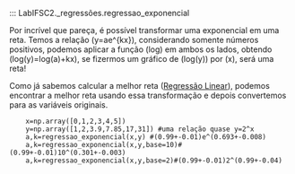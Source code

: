 ::: LabIFSC2._regressões.regressao_exponencial


Por incrível que pareça, é possível transformar uma exponencial em uma reta. Temos a relação \(y=ae^{kx}\), considerando somente números positivos, podemos aplicar a função \(log\) em ambos os lados, obtendo \(log(y)=log(a)+kx\), se fizermos um gráfico de \(log(y)\) por \(x\), será uma reta!

Como já sabemos calcular a melhor reta ([Regressão Linear](linear.md)), podemos encontrar a melhor reta usando essa transformação e depois convertemos para as variáveis originais.


```{.py3 title="Exemplo Exponencial"}
    x=np.array([0,1,2,3,4,5])
    y=np.array([1,2,3.9,7.85,17,31]) #uma relação quase y=2^x
    a,k=regressao_exponencial(x,y) #(0.99+-0.01)e^(0.693+-0.008)
    a,k=regressao_exponencial(x,y,base=10)#(0.99+-0.01)10^(0.301+-0.003)
    a,k=regressao_exponencial(x,y,base=2)#(0.99+-0.01)2^(0.99+-0.04)
```

